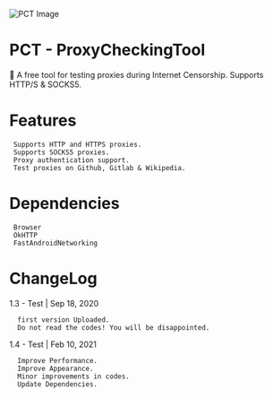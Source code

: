 ![PCT Image](https://repository-images.githubusercontent.com/329356601/4f923a00-661d-11eb-8d56-6f47f7ff6ef0)
# PCT - ProxyCheckingTool
🚀 A free tool for testing proxies during Internet Censorship. Supports HTTP/S &amp; SOCKS5.
# Features
     Supports HTTP and HTTPS proxies.
     Supports SOCKS5 proxies.
     Proxy authentication support.
     Test proxies on Github, Gitlab & Wikipedia.
# Dependencies
     Browser
     OkHTTP
     FastAndroidNetworking
# ChangeLog
1.3 - Test | Sep 18, 2020

      first version Uploaded.
      Do not read the codes! You will be disappointed.
      
1.4 - Test | Feb 10, 2021

      Improve Performance.
      Improve Appearance.
      Minor improvements in codes.
      Update Dependencies.
